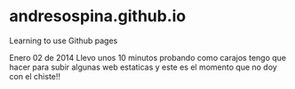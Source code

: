 andresospina.github.io
======================

Learning to use Github pages



Enero 02 de 2014
Llevo unos 10 minutos probando como carajos tengo que hacer para subir algunas web estaticas  y este es el momento que no doy con el chiste!!
